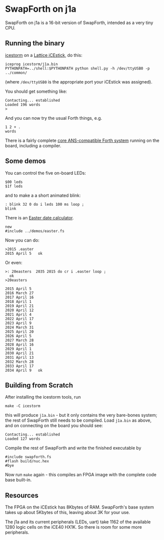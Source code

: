 SwapForth on j1a
================

SwapForth on j1a is a 16-bit version of SwapForth, intended as a very tiny
CPU.

Running the binary
------------------

[icestorm](http://www.clifford.at/icestorm/)
on a
[Lattice iCEstick](http://www.latticesemi.com/icestick),
do this:

    iceprog icestorm/j1a.bin
    PYTHONPATH=../shell:$PYTHONPATH python shell.py -h /dev/ttyUSB0 -p ../common/

(where `/dev/ttyUSB0` is the appropriate port your iCEstick was assigned).

You should get something like:

    Contacting... established
    Loaded 196 words
    >

And you can now try the usual Forth things, e.g.

    1 2 + .
    words

There is a fairly complete 
[core ANS-compatible Forth system](http://forth.sourceforge.net/std/dpans/dpans6.htm)
running on the board, including a compiler.

Some demos
----------

You can control the five on-board LEDs:

    $00 leds
    $1f leds

and to make a a short animated blink:

    : blink 32 0 do i leds 100 ms loop ;
    blink

There is an
[Easter date calculator](http://www.wilbaden.com/neil_bawd/easter.txt).

    new
    #include ../demos/easter.fs
    
Now you can do:

    >2015 .easter
    2015 April 5   ok

Or even:

    >: 20easters  2035 2015 do cr i .easter loop ;
      ok
    >20easters

    2015 April 5 
    2016 March 27 
    2017 April 16 
    2018 April 1 
    2019 April 21 
    2020 April 12 
    2021 April 4 
    2022 April 17 
    2023 April 9 
    2024 March 31 
    2025 April 20 
    2026 April 5 
    2027 March 28 
    2028 April 16 
    2029 April 1 
    2030 April 21 
    2031 April 13 
    2032 March 28 
    2033 April 17 
    2034 April 9   ok

Building from Scratch
---------------------

After installing the icestorm tools, run

    make -C icestorm

this will produce `j1a.bin` - but it only contains the very bare-bones system;
the rest of SwapForth still needs to be compiled.
Load `j1a.bin` as above, and on connecting on the board you should see:

    Contacting... established
    Loaded 127 words

Compile the rest of SwapForth and write the finished executable by 

    #include swapforth.fs
    #flash build/nuc.hex
    #bye

Now run `make` again - this compiles an FPGA image with the complete code base built-in.

Resources
---------

The FPGA on the iCEstick has 8Kbytes of RAM.
SwapForth's base system takes up about 5Kbytes of this, leaving about 3K for your use.

The j1a and its current peripherals (LEDs, uart) take 1162 of the available 1280 logic cells on the
iCE40 HX1K. So there is room for some more peripherals.
